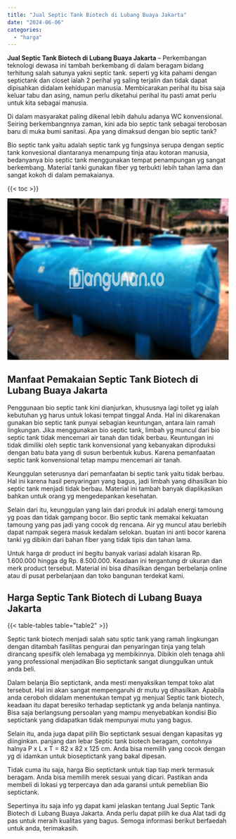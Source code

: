 ```yaml
---
title: "Jual Septic Tank Biotech di Lubang Buaya Jakarta"
date: "2024-06-06"
categories: 
  - "harga"
---
```


**Jual Septic Tank Biotech di Lubang Buaya Jakarta** – Perkembangan teknologi dewasa ini tambah berkembang di dalam beragam bidang terhitung salah satunya yakni septic tank. seperti yg kita pahami dengan septictank dan closet ialah 2 perihal yg saling terjalin dan tidak dapat dipisahkan didalam kehidupan manusia. Membicarakan perihal itu bisa saja keluar tabu dan asing, namun perlu diketahui perihal itu pasti amat perlu untuk kita sebagai manusia.

Di dalam masyarakat paling dikenal lebih dahulu adanya WC konvensional. Seiring berkembangnnya zaman, kini ada bio septic tank sebagai terobosan baru di muka bumi sanitasi. Apa yang dimaksud dengan bio septic tank?

Bio septic tank yaitu adalah septic tank yg fungsinya serupa dengan septic tank konvesional diantaranya menampung tinja atau kotoran manusia, bedanyanya bio septic tank menggunakan tempat penampungan yg sangat berkembang. Material tanki gunakan fiber yg terbukti lebih tahan lama dan sangat kokoh di dalam pemakaianya.

{{< toc >}}

![Jual Septic Tank Biotech di Lubang Buaya Jakarta](/images/jual-bio-septictank-31.png)

## Manfaat Pemakaian Septic Tank Biotech di Lubang Buaya Jakarta

Penggunaan bio septic tank kini dianjurkan, khususnya lagi toilet yg ialah kebutuhan yg harus untuk lokasi tempat tinggal Anda. Hal ini dikarenakan gunakan bio septic tank punyai sebagian keuntungan, antara lain ramah lingkungan. Jika menggunakan bio septic tank, limbah yg muncul dari bio septic tank tidak mencemari air tanah dan tidak berbau. Keuntungan ini tidak dimiliki oleh septic tank konvensional yang kebanyakan diproduksi dengan batu bata yang di susun berbentuk kubus. Karena pemanfaatan septic tank konvensional tetap mampu mencemari air tanah.

Keunggulan seterusnya dari pemanfaatan bi septic tank yaitu tidak berbau. Hal ini karena hasil penyaringan yang bagus, jadi limbah yang dihasilkan bio septic tank menjadi tidak berbau. Material ini tambah banyak diaplikasikan bahkan untuk orang yg mengedepankan kesehatan.

Selain dari itu, keunggulan yang lain dari produk ini adalah energi tamoung yg poas dan tidak gampang bocor. Bio septic tank memakai kekuatan tamoung yang pas jadi yang cocok dg rencana. Air yg muncul atau berlebih dapat nampak segera masuk kedalam selokan. buatan ini anti bocor karena tanki yg dibikin dari bahan fiber yang tidak tipis dan tahan lama.

Untuk harga dr product ini begitu banyak variasi adalah kisaran Rp. 1.600.000 hingga dg Rp. 8.500.000. Keadaan ini tergantung dr ukuran dan merk product tersebut. Material ini bisa dihasilkan dengan berbelanja online atau di pusat perbelanjaan dan toko bangunan terdekat kami.

## Harga Septic Tank Biotech di Lubang Buaya Jakarta

{{< table-tables table="table2" >}}

Septic tank biotech menjadi salah satu sptic tank yang ramah lingkungan dengan ditambah fasilitas pengurai dan penyaringan tinja yang telah dirancang spesifik oleh lemabaga yg membikinnya. Dibikin oleh tenaga ahli yang professional menjadikan Bio septictank sangat diunggulkan untuk anda beli.

Dalam belanja Bio septictank, anda mesti menyaksikan tempat toko alat tersebut. Hal ini akan sangat mempengaruhi dr mutu yg dihasilkan. Apabila anda ceroboh didalam menentukan tempat yg menjual Septic tank biotech, keadaan itu dapat beresiko terhadap septictank yg anda belanja nantinya. Bisa saja berlangsung persoalan yang mampu menyebabkan kondisi Bio septictank yang didapatkan tidak mempunyai mutu yang bagus.

Selain itu, anda juga dapat pilih Bio septictank sesuai dengan kapasitas yg diinginkan. panjang dan lebar Septic tank biotech beragam, contohnya halnya P x L x T = 82 x 82 x 125 cm. Anda bisa memilih yang cocok dengan yg di idamkan untuk bioseptictank yang bakal dipesan.

Tidak cuma itu saja, harga Bio septictank untuk tiap tiap merk termasuk beragam. Anda bisa memilih merek sesuai yang dicari. Pastikan anda membeli di lokasi yg terpercaya dan ada garansi untuk pemeblian Bio septictank.

Sepertinya itu saja info yg dapat kami jelaskan tentang Jual Septic Tank Biotech di Lubang Buaya Jakarta. Anda perlu dapat pilih ke dua Alat tadi dg pas untuk meraih kualitas yang bagus. Semoga informasi berikut berfaedah untuk anda, terimakasih.
